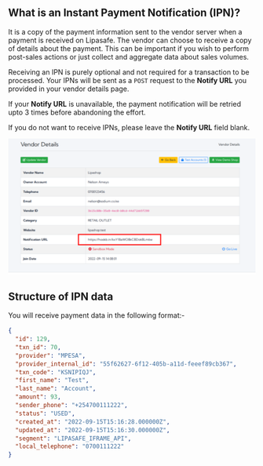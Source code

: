 ## What is an Instant Payment Notification (IPN)?
It is a copy of the payment information sent to the vendor server when a payment is received on Lipasafe.
The vendor can choose to receive a copy of details about the payment.
This can be important if you wish to perform post-sales actions or just collect and aggregate data 
about sales volumes.

Receiving an IPN is purely optional and not required for a transaction to be processed.
Your IPNs will be sent as a `POST` request to the **Notify URL** you provided in your vendor details page.

If your **Notify URL** is unavailable, the payment notification will be retried upto 3 times before 
abandoning the effort.

If you do not want to receive IPNs, please leave the **Notify URL** field blank.

![](../images/notify-url.png)

## Structure of IPN data
You will receive payment data in the following format:-

```json
{
  "id": 129,
  "txn_id": 70,
  "provider": "MPESA",
  "provider_internal_id": "55f62627-6f12-405b-a11d-feeef89cb367",
  "txn_code": "KSNIPIQJ",
  "first_name": "Test",
  "last_name": "Account",
  "amount": 93,
  "sender_phone": "+254700111222",
  "status": "USED",
  "created_at": "2022-09-15T15:16:28.000000Z",
  "updated_at": "2022-09-15T15:16:30.000000Z",
  "segment": "LIPASAFE_IFRAME_API",
  "local_telephone": "0700111222"
}
```